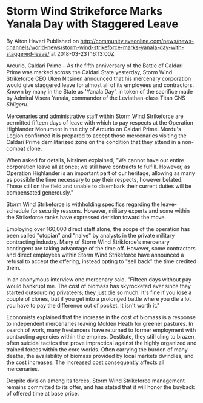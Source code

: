 # Storm Wind Strikeforce Marks Yanala Day with Staggered Leave
By Alton Haveri
Published on http://community.eveonline.com/news/news-channels/world-news/storm-wind-strikeforce-marks-yanala-day-with-staggered-leave/ at 2018-03-23T16:13:00Z

Arcurio, Caldari Prime – As the fifth anniversary of the Battle of Caldari Prime was marked across the Caldari State yesterday, Storm Wind Strikeforce CEO Uken Nitsinen announced that his mercenary corporation would give staggered leave for almost all of its employees and contractors. Known by many in the State as 'Yanala Day', in token of the sacrifice made by Admiral Visera Yanala, commander of the Leviathan-class Titan CNS _Shiigeru_.

Mercenaries and administrative staff within Storm Wind Strikeforce are permitted fifteen days of leave with which to pay respects at the Operation Highlander Monument in the city of Arcurio on Caldari Prime. Mordu's Legion confirmed it is prepared to accept those mercenaries visiting the Caldari Prime demilitarized zone on the condition that they attend in a non-combat clone.

When asked for details, Nitsinen explained, "We cannot have our entire corporation leave all at once; we still have contracts to fulfill. However, as Operation Highlander is an important part of our heritage, allowing as many as possible the time necessary to pay their respects, however belated. Those still on the field and unable to disembark their current duties will be compensated generously."

Storm Wind Strikeforce is withholding specifics regarding the leave-schedule for security reasons. However, military experts and some within the Strikeforce ranks have expressed derision toward the move.

Employing over 160,000 direct staff alone, the scope of the operation has been called "utopian" and "naive" by analysts in the private military contracting industry. Many of Storm Wind Strikforce's mercenary contingent are taking advantage of the time off. However, some contractors and direct employees within Storm Wind Strikeforce have announced a refusal to accept the offering, instead opting to "sell back" the time credited them.

In an anonymous interview one mercenary said, "Fifteen days without pay would bankrupt me. The cost of biomass has skyrocketed ever since they started outsourcing privateers; they just die so much. It's fine if you lose a couple of clones, but if you get into a prolonged battle where you die a lot you have to pay the difference out of pocket. It isn't worth it."

Economists explained that the increase in the cost of biomass is a response to independent mercenaries leaving Molden Heath for greener pastures. In search of work, many freelancers have returned to former employment with contracting agencies within the empires. Destitute, they still cling to brazen, often suicidal tactics that prove impractical against the highly organized and trained forces within the core worlds. Often carrying the burden of many deaths, the availability of biomass provided by local markets dwindles, and the cost increases. The increased cost consequently affects all mercenaries.

Despite division among its forces, Storm Wind Strikeforce management remains committed to its offer, and has stated that it will honor the buyback of offered time at base price.


